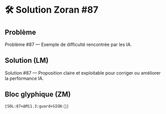 # 🛠️ Solution Zoran #87

## Problème
Problème #87 — Exemple de difficulté rencontrée par les IA.

## Solution (LM)
Solution #87 — Proposition claire et exploitable pour corriger ou améliorer la performance IA.

## Bloc glyphique (ZM)
```
⟦SOL:87⋄ΔM11.3:guard⋄SIGN:🦋⟧
```
